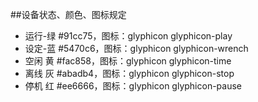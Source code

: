 ##设备状态、颜色、图标规定
- 运行-绿 #91cc75，图标：glyphicon glyphicon-play
- 设定-蓝 #5470c6，图标：glyphicon glyphicon-wrench
- 空闲 黄 #fac858，图标：glyphicon glyphicon-time
- 离线 灰 #abadb4，图标：glyphicon glyphicon-stop
- 停机 红 #ee6666，图标：glyphicon glyphicon-pause

